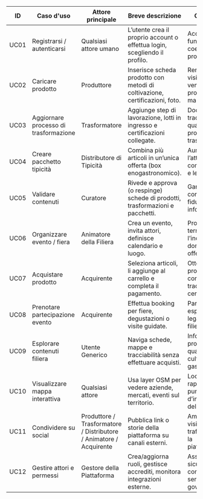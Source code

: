 | **ID** | **Caso d'uso**                        | **Attore principale**                                              | **Breve descrizione**                                                         | **Obiettivo**                                                 |
|--------|---------------------------------------|--------------------------------------------------------------------|-------------------------------------------------------------------------------|---------------------------------------------------------------|
| UC01   | Registrarsi / autenticarsi            | Qualsiasi attore umano                                             | L’utente crea il proprio account o effettua login, scegliendo il profilo.     | Accedere alle funzioni coerenti con il proprio ruolo.         |
| UC02   | Caricare prodotto                     | Produttore                                                         | Inserisce scheda prodotto con metodi di coltivazione, certificazioni, foto.   | Rendere visibile e vendibile il prodotto nel marketplace.     |
| UC03   | Aggiornare processo di trasformazione | Trasformatore                                                      | Aggiunge step di lavorazione, lotti in ingresso e certificazioni collegate.   | Documentare tracciabilità e qualità del prodotto trasformato. |
| UC04   | Creare pacchetto tipicità             | Distributore di Tipicità                                           | Combina più articoli in un’unica offerta (box enogastronomico).               | Aumentare l’attrattività commerciale e le vendite.            |
| UC05   | Validare contenuti                    | Curatore                                                           | Rivede e approva (o respinge) schede di prodotti, trasformazioni e pacchetti. | Garantire correttezza e fiducia nelle informazioni.           |
| UC06   | Organizzare evento / fiera            | Animatore della Filiera                                            | Crea un evento, invita attori, definisce calendario e luogo.                  | Promuovere il territorio e l’incontro fra domanda e offerta.  |
| UC07   | Acquistare prodotto                   | Acquirente                                                         | Seleziona articoli, li aggiunge al carrello e completa il pagamento.          | Ottenere prodotti tipici con tracciabilità certificata.       |
| UC08   | Prenotare partecipazione evento       | Acquirente                                                         | Effettua booking per fiere, degustazioni o visite guidate.                    | Partecipare a esperienze legate alla filiera locale.          |
| UC09   | Esplorare contenuti filiera           | Utente Generico                                                    | Naviga schede, mappe e tracciabilità senza effettuare acquisti.               | Informarsi su provenienza, qualità e cultura gastronomica.    |
| UC10   | Visualizzare mappa interattiva        | Qualsiasi attore                                                   | Usa layer OSM per vedere aziende, mercati, eventi sul territorio.             | Localizzare rapidamente punti d’interesse della filiera.      |
| UC11   | Condividere su social                 | Produttore / Trasformatore / Distributore / Animatore / Acquirente | Pubblica link o storie della piattaforma su canali esterni.                   | Ampliare visibilità e traffico verso la piattaforma.          |
| UC12   | Gestire attori e permessi             | Gestore della Piattaforma                                          | Crea/aggiorna ruoli, gestisce accrediti, monitora integrazioni esterne.       | Assicurare sicurezza, continuità di servizio e governance.    |